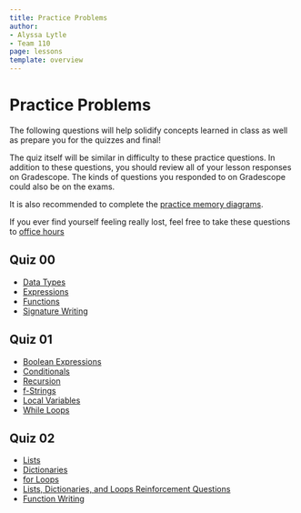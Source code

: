 ```yaml
---
title: Practice Problems
author:
- Alyssa Lytle
- Team 110
page: lessons
template: overview
---
```


# Practice Problems

The following questions will help solidify concepts learned in class as well as prepare you for the quizzes and final!

The quiz itself will be similar in difficulty to these practice questions. In addition to these questions, you should review all of your lesson responses on Gradescope. The kinds of questions you responded to on Gradescope could also be on the exams.

It is also recommended to complete the [practice memory diagrams](/resources/practice/MemDiagrams.html).

If you ever find yourself feeling really lost, feel free to take these questions to [office hours](/support) 
 <!-- or get more extended help in [tutoring](/support)! -->

## Quiz 00

- [Data Types](/resources/practice/objects-data-types/conceptual.html)
- [Expressions](/resources/practice/expressions/conceptual.html)
- [Functions](/resources/practice/functions/conceptual.html)
- [Signature Writing](/resources/practice/functions/signature-writing.html)


## Quiz 01
- [Boolean Expressions](/resources/practice/boolean-expressions.html)
- [Conditionals](/resources/practice/conditionals.html)
- [Recursion](/resources/practice/recursion.html)
- [f-Strings](/resources/practice/f-strings.html)
- [Local Variables](/resources/practice/local_vars.html)
- [While Loops](/resources/practice/while-loops-functions.html)



## Quiz 02
- [Lists](/resources/practice/lists.html)
- [Dictionaries](/resources/practice/dicts.html)
- [for Loops](/resources/practice/for-loops.html)
- [Lists, Dictionaries, and Loops Reinforcement Questions](/resources/practice/lists-and-dicts-reinforced.html)
- [Function Writing](/resources/practice/function-writing.html)

<!-- ## Quiz 03
- [Unit Tests](/resources/practice/unit-tests.html) -->


<!-- - [Recursive Functions](/resources/practice/recursive-functions.html) -->
<!-- 
## Final Exam

- [Object-Oriented Programming](/resources/practice/oop.html)
- [Class Writing](/resources/practice/class-writing.html) -->

<!-- -  -->


<!-- 
## Quiz 04
- [Object-Oriented Programming](/resources/practice/oop.html)
- [Class Writing](/resources/practice/class-writing.html)
- [Recursive Functions](/resources/practice/recursive-functions.html)
- [Recursive Structures](/resources/practice/recursive-structures.html)
- [Magic Methods *(to-do)*](/resources/practice/unit-tests.html) -->  
